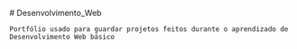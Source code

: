 #   D e s e n v o l v i m e n t o _ W e b 
 
````````
Portfólio usado para guardar projetos feitos durante o aprendizado de Desenvolvimento Web básico
````````
 
